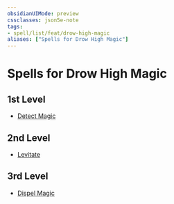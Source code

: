 ```yaml
---
obsidianUIMode: preview
cssclasses: json5e-note
tags:
- spell/list/feat/drow-high-magic
aliases: ["Spells for Drow High Magic"]
---
```

# Spells for Drow High Magic

## 1st Level

- [Detect Magic](detect-magic "PHB") 

## 2nd Level

- [Levitate](levitate "PHB") 

## 3rd Level

- [Dispel Magic](dispel-magic "PHB")